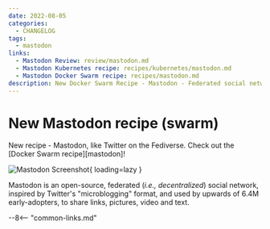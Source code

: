 ```yaml
---
date: 2022-08-05
categories:
  - CHANGELOG
tags:
  - mastodon
links:
  - Mastodon Review: review/mastodon.md
  - Mastodon Kubernetes recipe: recipes/kubernetes/mastodon.md
  - Mastodon Docker Swarm recipe: recipes/mastodon.md
description: New Docker Swarm Recipe - Mastodon - Federated social network. Think "like twitter but also like email"
---
```


# New Mastodon recipe (swarm)

New recipe - Mastodon, like Twitter on the Fediverse. Check out the [Docker Swarm recipe][mastodon]!

<!-- more -->

![Mastodon Screenshot](/images/mastodon.png){ loading=lazy }

Mastodon is an open-source, federated (*i.e., decentralized*) social network, inspired by Twitter's "microblogging" format, and used by upwards of 6.4M early-adopters, to share links, pictures, video and text.

--8<-- "common-links.md"
